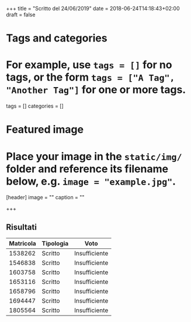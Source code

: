 +++
title = "Scritto del 24/06/2019"
date = 2018-06-24T14:18:43+02:00
draft = false

# Tags and categories
# For example, use `tags = []` for no tags, or the form `tags = ["A Tag", "Another Tag"]` for one or more tags.
tags = []
categories = []

# Featured image
# Place your image in the `static/img/` folder and reference its filename below, e.g. `image = "example.jpg"`.
[header]
image = ""
caption = ""

+++

## Risultati

Matricola | Tipologia | Voto
----------- | --------------- | ---------------
1538262 | Scritto | Insufficiente
1546838 | Scritto | Insufficiente
1603758 | Scritto | Insufficiente
1653116 | Scritto | Insufficiente
1658796 | Scritto | Insufficiente
1694447 | Scritto | Insufficiente
1805564 | Scritto | Insufficiente
